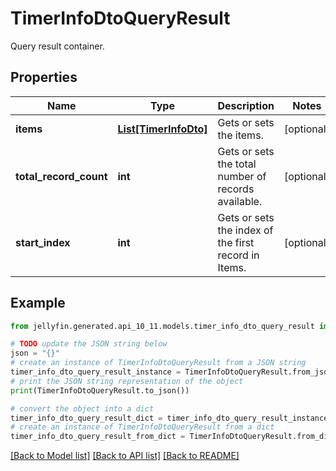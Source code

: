 # TimerInfoDtoQueryResult

Query result container.

## Properties

Name | Type | Description | Notes
------------ | ------------- | ------------- | -------------
**items** | [**List[TimerInfoDto]**](TimerInfoDto.md) | Gets or sets the items. | [optional] 
**total_record_count** | **int** | Gets or sets the total number of records available. | [optional] 
**start_index** | **int** | Gets or sets the index of the first record in Items. | [optional] 

## Example

```python
from jellyfin.generated.api_10_11.models.timer_info_dto_query_result import TimerInfoDtoQueryResult

# TODO update the JSON string below
json = "{}"
# create an instance of TimerInfoDtoQueryResult from a JSON string
timer_info_dto_query_result_instance = TimerInfoDtoQueryResult.from_json(json)
# print the JSON string representation of the object
print(TimerInfoDtoQueryResult.to_json())

# convert the object into a dict
timer_info_dto_query_result_dict = timer_info_dto_query_result_instance.to_dict()
# create an instance of TimerInfoDtoQueryResult from a dict
timer_info_dto_query_result_from_dict = TimerInfoDtoQueryResult.from_dict(timer_info_dto_query_result_dict)
```
[[Back to Model list]](../README.md#documentation-for-models) [[Back to API list]](../README.md#documentation-for-api-endpoints) [[Back to README]](../README.md)


